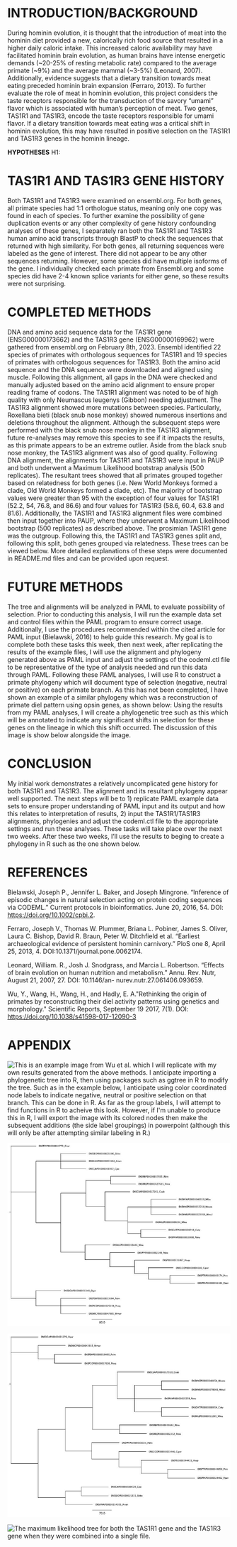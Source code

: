# INTRODUCTION/BACKGROUND
During hominin evolution, it is thought that the introduction of meat into 
the hominin diet provided a new, calorically rich food source that 
resulted in a higher daily caloric intake. This increased caloric 
availability may have facilitated hominin brain evolution, as human brains 
have intense energetic demands (~20-25% of resting metabolic rate) 
compared to the average primate (~9%) and the average mammal (~3-5%) 
(Leonard, 2007). Additionally, evidence suggests that a dietary transition 
towards meat eating preceded hominin brain expansion (Ferraro, 2013). To 
further evaluate the role of meat in hominin evolution, this project 
considers the taste receptors responsible for the transduction of the 
savory “umami” flavor which is associated with human’s perception of meat. 
Two genes, TAS1R1 and TAS1R3, encode the taste receptors responsible for 
umami flavor. If a dietary transition towards meat eating was a critical 
shift in hominin evolution, this may have resulted in positive selection 
on the TAS1R1 and TAS1R3 genes in the hominin lineage. 

**HYPOTHESES**
H1: 


# TAS1R1 AND TAS1R3 GENE HISTORY
Both TAS1R1 and TAS1R3 were examined on ensembl.org. For both genes, all 
primate species had 1:1 orthologue status, meaning only one copy was found 
in each of species. To further examine the possibility of gene duplication 
events or any other complexity of gene history confounding analyses of 
these genes, I separately ran both the TAS1R1 and TAS1R3 human amino acid 
transcripts through BlastP to check the sequences that returned with high 
similarity. For both genes, all returning sequences were labeled as the 
gene of interest. There did not appear to be any other sequences 
returning. However, some species did have multiple isoforms of the gene. I 
individually checked each primate from Ensembl.org and some species did 
have 2-4 known splice variants for either gene, so these results were not 
surprising.

# COMPLETED METHODS
DNA and amino acid sequence data for the TAS1R1 gene (ENSG00000173662) and 
the TAS1R3 gene (ENSG00000169962) were gathered from ensembl.org on 
February 8th, 2023. Ensembl identified 22 species of primates with 
orthologous sequences for TAS1R1 and 19 species of primates with 
orthologous sequences for TAS1R3. Both the amino acid sequence and the DNA 
sequence were downloaded and aligned using muscle. Following this 
alignment, all gaps in the DNA were checked and manually adjusted based on 
the amino acid alignment to ensure proper reading frame of codons. The 
TAS1R1 alignment was noted to be of high quality with only Neumascus 
leugenys (Gibbon) needing adjustment. The TAS1R3 alignment showed more 
mutations between species. Particularly, Roxellana bieti (black snub nose 
monkey) showed numerous insertions and deletions throughout the alignment. 
Although the subsequent steps were performed with the black snub nose 
monkey in the TAS1R3 alignment, future re-analyses may remove this species 
to see if it impacts the results, as this primate appears to be an extreme 
outlier. Aside from the black snub nose monkey, the TAS1R3 alignment was 
also of good quality. Following DNA alignment, the alignments for TAS1R1 
and TAS1R3 were input in PAUP and both underwent a Maximum 
Likelihood bootstrap analysis (500 replicates). The resultant trees showed 
that all primates grouped together based on relatedness for both genes 
(i.e. New World Monkeys formed a clade, Old World Monkeys formed a clade, 
etc). The majority of bootstrap values were greater than 95 with the 
exception of four values for TAS1R1 (52.2, 54, 76.8, and 86.6) and four 
values for TAS1R3 (58.6, 60.4, 63.8 and 81.6). Additionally, the 
TAS1R1 and TAS1R3 alignment files were combined then input together 
into PAUP, where they underwent a Maximum Likelihood bootstrap (500 
replicates) as described above. The prosimian TAS1R1 gene was the 
outgroup. Following this, the TAS1R1 and TAS1R3 genes split and, following 
this split, both genes grouped via relatedness. These trees can be viewed 
below. More detailed explanations of these steps were documented in 
README.md files and can be provided upon request.

# FUTURE METHODS
The tree and alignments will be analyzed in PAML to evaluate possibility 
of selection. Prior to conducting this analysis, I will run the example 
data set and control files within the PAML program to ensure correct 
usage. Additionally, I use the procedures recommended within the cited 
article for PAML input (Bielawski, 2016) to help guide this research. My 
goal is to complete both these tasks this week, then next week, after 
replicating the results of the example files, I will use the alignment and 
phylogeny generated above as PAML input and adjust the settings of the 
codeml.ctl file to be representative of the type of analysis needed and 
run this data through PAML. Following these PAML analyses, I will use R to 
construct a primate phylogeny which will document type of selection 
(negative, neutral or positive) on each primate branch. As this has not 
been completed, I have shown an example of a similar phylogeny which was a 
reconstruction of primate diel pattern using opsin genes, as shown below:
Using the results from my PAML analyses, I will create a phylogenetic tree 
such as this which will be annotated to indicate any significant shifts in 
selection for these genes on the lineage in which this shift occurred. The 
discussion of this image is show below alongside the image. 

# CONCLUSION
My initial work demonstrates a relatively uncomplicated gene history for 
both TAS1R1 and TAS1R3. The alignment and its resultant phylogeny appear 
well supported. The next steps will be to 1) replicate PAML example data 
sets to ensure proper understanding of PAML input and its output and how 
this relates to interpretation of results, 2) input the TAS1R1/TAS1R3 
alignments, phylogenies and adjust the codeml.ctl file to the appropriate 
settings and run these analyses. These tasks will take place over the next 
two weeks. After these two weeks, I’ll use the results to beging to create 
a phylogeny in R such as the one shown below.

# REFERENCES
Bielawski, Joseph P., Jennifer L. Baker, and Joseph Mingrone. “Inference 
of episodic changes in natural selection acting on protein coding 
sequences via CODEML.” Current protocols in bioinformatics. June 20, 2016, 
54. DOI: https://doi.org/10.1002/cpbi.2.

Ferraro, Joseph V., Thomas W. Plummer, Briana L. Pobiner, James S. Oliver, 
Laura C. Bishop, David R. Braun, Peter W. Ditchfield et al. “Earliest 
archaeological evidence of persistent hominin carnivory.” PloS one 8, 
April 25, 2013, 4. DOI:10.1371/journal.pone.0062174.

Leonard, William. R., Josh J. Snodgrass, and Marcia L. Robertson. “Effects 
of brain evolution on human nutrition and metabolism.” Annu. Rev. Nutr, 
August 21, 2007, 27. DOI: 10.1146/an- nurev.nutr.27.061406.093659.

Wu, Y., Wang, H., Wang, H., and Hadly, E. A."Rethinking the origin of 
primates by reconstructing their diel activity patterns using genetics and 
morphology." Scientific Reports, September 19 2017, 7(1). 
DOI: https://doi.org/10.1038/s41598-017-12090-3

# APPENDIX 
![This is an example image from Wu et al. which I will replicate with my own results generated from the above methods. I anticipate importing a phylogenetic tree into R, then using packages such as ggtree in R to modify the tree. Such as in the example below, I anticipate using color coordinated node labels to indicate negative, neutral or positive selection on that branch. This can be done in R. As far as the group labels, I will attempt to find functions in R to acheive this look. However, if I'm unable to produce this in R, I will export the image with its colored nodes then make the subsequent additions (the side label groupings) in powerpoint (although this will only be after attempting similar labeling in R.)](Homework0_PrimatePhylogenyImage)

![The maximum likelihood tree for the TAS1R1 gene](Human_TAS1R1_orthologues_DNA_aligned_tree.jpg)

![The maximum likelihood tree for the TAS1R3 gene](Human_TAS1R3_orthologues_DNA_aligned_tree.jpg)

![The maximum likelihood tree for both the TAS1R1 gene and the TAS1R3 gene when they were combined into a single file.](Human_TAS1R13_orthologues_DNA_aligned_combined_tree)

